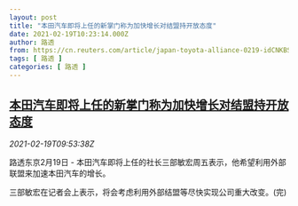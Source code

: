 ```yaml
---
layout: post
title: "本田汽车即将上任的新掌门称为加快增长对结盟持开放态度"
date: 2021-02-19T10:23:14.000Z
author: 路透
from: https://cn.reuters.com/article/japan-toyota-alliance-0219-idCNKBS2AJ0ZT
tags: [ 路透 ]
categories: [ 路透 ]
---
```

<!--1613730194000-->
[本田汽车即将上任的新掌门称为加快增长对结盟持开放态度](https://cn.reuters.com/article/japan-toyota-alliance-0219-idCNKBS2AJ0ZT)
------

<div>
<div><i>2021-02-19T09:53:38Z</i></div><p>路透东京2月19日 - 本田汽车即将上任的社长三部敏宏周五表示，他希望利用外部联盟来加速本田汽车的增长。</p><p>三部敏宏在记者会上表示，将会考虑利用外部结盟等尽快实现公司重大改变。(完)</p>
</div>
